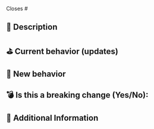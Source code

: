 <!---
Thanks for creating a Pull Request ❤️!
-->

Closes # <!-- Github issue # here -->

## 📝 Description

<!--  Add a brief description -->

## ⛳️ Current behavior (updates)

<!--  Please describe the current behavior that you are modifying -->

## 🚀 New behavior

<!--  Please describe the behavior or changes this PR adds -->

## 💣 Is this a breaking change (Yes/No):

<!-- If Yes, please describe the impact and migration path for existing NextUI users. -->

## 📝 Additional Information
